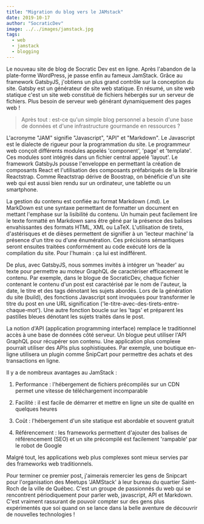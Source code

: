 ```yaml
---
title: "Migration du blog vers le JAMstack"
date: 2019-10-17
author: "SocraticDev"
image: ../../images/jamstack.jpg
tags:
  - web
  - jamstack
  - blogging
---
```


Le nouveau site de blog de Socratic Dev est en ligne. Après l'abandon de la plate-forme WordPress, je passe enfin au fameux JamStack. Grâce au framework GatsbyJS, j'obtiens un plus grand contrôle sur la conception du site. Gatsby est un générateur de site web statique. En résumé, un site web statique c'est un site web constitué de fichiers hébergés sur un serveur de fichiers. Plus besoin de serveur web générant dynamiquement des pages web !

>Après tout :  est-ce qu'un simple blog personnel a besoin d'une base de données et d'une infrastructure gourmande en ressources ?

L'acronyme "JAM" signifie "Javascript", "API" et "Markdown". Le Javascript est le dialecte de rigueur pour la programmation du site. Le programmeur web conçoit différents modules appelés 'component', 'page' et 'template'. Ces modules sont intégrés dans un fichier central appelé 'layout'. Le framework GatsbyJs pousse l'enveloppe en permettant la création de composants React et l'utilisation des composants préfabriqués de la librairie Reactstrap. Comme Reactstrap dérive de Boostrap, on bénéficie d'un site web qui est aussi bien rendu sur un ordinateur, une tablette ou un smartphone.

La gestion du contenu est confiée au format Markdown (.md). Le MarkDown est une syntaxe permettant de formatter un document en mettant l'emphase sur la lisibilité du contenu. Un humain peut facilement lire le texte formatté en Markdown sans être gêné par la présence des balises envahissantes des formats HTML, XML ou LaTeX. L'utilisation de tirets, d'astérisques et de dièses permettent de signifier à un 'lecteur machine' la présence d'un titre ou d'une énumération. Ces précisions sémantiques seront ensuites traitées conformément au code exécuté lors de la compilation du site. Pour l'humain : ça lui est indifférent. 

De plus, avec GatsbyJS, nous sommes invités à intégrer un 'header' au texte  pour permettre au moteur GraphQL de caractériser efficacement le contenu. Par exemple, dans le blogue de SocraticDev, chaque fichier contenant le contenu d'un post est caractérisé par le nom de l'auteur, la date, le titre et des tags dénotant les sujets abordés. Lors de la génération du site (build), des fonctions Javascript sont invoquées pour transformer le titre du post en une URL signification ('le-titre-avec-des-tirets-entre-chaque-mot'). Une autre fonction boucle sur les 'tags' et préparent les pastilles bleues dénotant les sujets traités dans le post.

La notion d'API (application programming interface) remplace le traditionnel accès à une base de données côté serveur. Un blogue peut utiliser l'API GraphQL pour récupérer son contenu. Une application plus complexe pourrait utiliser des APIs plus sophistiquées. Par exemple, une boutique en-ligne utilisera un plugin comme SnipCart pour permettre des achats et des transactions en ligne.

Il y a de nombreux avantages au JamStack :

1. Performance : l'hébergement de fichiers précompilés sur un CDN permet une vitesse de téléchargement incomparable

2. Facilité : il est facile de démarrer et mettre en ligne un site de qualité  en quelques heures

3. Coût : l'hébergement d'un site statique est abordable et souvent gratuit

4. Référencement : les frameworks permettent d'ajouter des balises de référencement (SEO) et un site précompilé est facilement 'rampable' par le robot de Google

Malgré tout, les applications web plus complexes sont mieux servies par des frameworks web traditionnels.

Pour terminer ce premier post, j'aimerais remercier les gens de Snipcart pour l'organisation des Meetups 'JAMStack' à leur bureau du quartier Saint-Roch de la ville de Québec. C'est un groupe de passionnés du  web qui se rencontrent périodiquement pour parler web, javascript, API et Markdown. C'est vraiment rassurant de pouvoir compter sur des gens plus expérimentés que soi quand on se lance dans la belle aventure de découvrir de nouvelles technologies !
